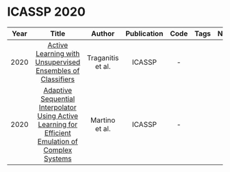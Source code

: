# ICASSP 2020

| Year |                                                                       Title                                                                       |      Author       | Publication | Code | Tags | Notes |
|:----:|:-------------------------------------------------------------------------------------------------------------------------------------------------:|:-----------------:|:-----------:|:----:|:----:|:-----:|
| 2020 |                    [Active Learning with Unsupervised Ensembles of Classifiers](https://ieeexplore.ieee.org/document/9053945)                     | Traganitis et al. |   ICASSP    |  -   |      |       |
| 2020 | [Adaptive Sequential Interpolator Using Active Learning for Efficient Emulation of Complex Systems](https://ieeexplore.ieee.org/document/9053372) |  Martino et al.   |   ICASSP    |  -   |      |       |
